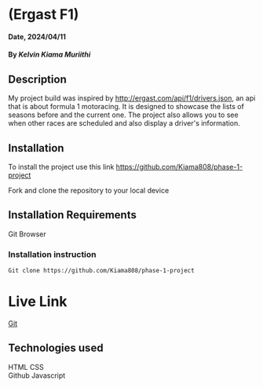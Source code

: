 # (Ergast F1)

#### Date, 2024/04/11

#### By *Kelvin Kiama Muriithi*

## Description
My project build was inspired by http://ergast.com/api/f1/drivers.json, an api that is about formula 1 motoracing. It is designed to showcase the lists of seasons before and the current one. The project also allows you to see when other races are scheduled and also display a driver's information.

## Installation
To install the project use this link https://github.com/Kiama808/phase-1-project

Fork and clone the repository to your local device
## Installation Requirements
Git
Browser

### Installation instruction
```
Git clone https://github.com/Kiama808/phase-1-project
```

# Live Link
[Git]( https://kiama808.github.io/phase-1-project/)

## Technologies used
HTML
CSS    
Github
Javascript

